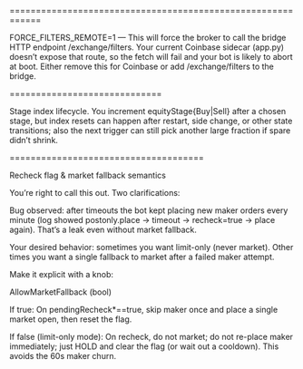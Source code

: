 

============================================================

FORCE_FILTERS_REMOTE=1 — This will force the broker to call the bridge HTTP endpoint /exchange/filters. Your current Coinbase sidecar (app.py) doesn’t expose that route, so the fetch will fail and your bot is likely to abort at boot. Either remove this for Coinbase or add /exchange/filters to the bridge.

=============================

Stage index lifecycle. You increment equityStage{Buy|Sell} after a chosen stage, but index resets can happen after restart, side change, or other state transitions; also the next trigger can still pick another large fraction if spare didn’t shrink.

=====================================

Recheck flag & market fallback semantics

You’re right to call this out. Two clarifications:

Bug observed: after timeouts the bot kept placing new maker orders every minute (log showed postonly.place → timeout → recheck=true → place again). That’s a leak even without market fallback.

Your desired behavior: sometimes you want limit-only (never market). Other times you want a single fallback to market after a failed maker attempt.

Make it explicit with a knob:

AllowMarketFallback (bool)

If true: On pendingRecheck*==true, skip maker once and place a single market open, then reset the flag.

If false (limit-only mode): On recheck, do not market; do not re-place maker immediately; just HOLD and clear the flag (or wait out a cooldown). This avoids the 60s maker churn.